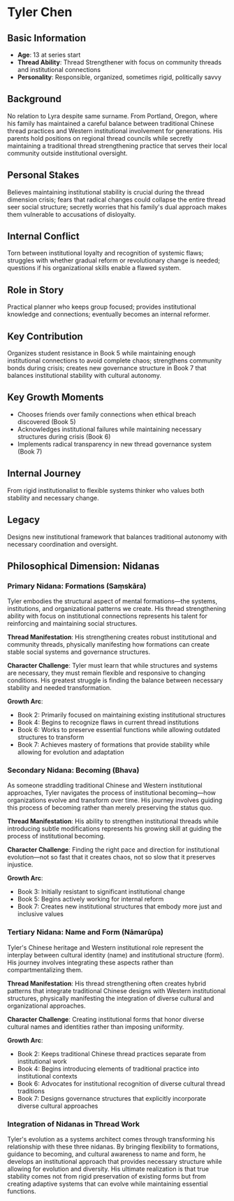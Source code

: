 # Tyler Chen

## Basic Information
- **Age**: 13 at series start
- **Thread Ability**: Thread Strengthener with focus on community threads and institutional connections
- **Personality**: Responsible, organized, sometimes rigid, politically savvy

## Background
No relation to Lyra despite same surname. From Portland, Oregon, where his family has maintained a careful balance between traditional Chinese thread practices and Western institutional involvement for generations. His parents hold positions on regional thread councils while secretly maintaining a traditional thread strengthening practice that serves their local community outside institutional oversight.

## Personal Stakes
Believes maintaining institutional stability is crucial during the thread dimension crisis; fears that radical changes could collapse the entire thread seer social structure; secretly worries that his family's dual approach makes them vulnerable to accusations of disloyalty.

## Internal Conflict
Torn between institutional loyalty and recognition of systemic flaws; struggles with whether gradual reform or revolutionary change is needed; questions if his organizational skills enable a flawed system.

## Role in Story
Practical planner who keeps group focused; provides institutional knowledge and connections; eventually becomes an internal reformer.

## Key Contribution
Organizes student resistance in Book 5 while maintaining enough institutional connections to avoid complete chaos; strengthens community bonds during crisis; creates new governance structure in Book 7 that balances institutional stability with cultural autonomy.

## Key Growth Moments
- Chooses friends over family connections when ethical breach discovered (Book 5)
- Acknowledges institutional failures while maintaining necessary structures during crisis (Book 6)
- Implements radical transparency in new thread governance system (Book 7)

## Internal Journey
From rigid institutionalist to flexible systems thinker who values both stability and necessary change.

## Legacy
Designs new institutional framework that balances traditional autonomy with necessary coordination and oversight.

## Philosophical Dimension: Nidanas

### Primary Nidana: Formations (Saṃskāra)
Tyler embodies the structural aspect of mental formations—the systems, institutions, and organizational patterns we create. His thread strengthening ability with focus on institutional connections represents his talent for reinforcing and maintaining social structures.

**Thread Manifestation**: His strengthening creates robust institutional and community threads, physically manifesting how formations can create stable social systems and governance structures.

**Character Challenge**: Tyler must learn that while structures and systems are necessary, they must remain flexible and responsive to changing conditions. His greatest struggle is finding the balance between necessary stability and needed transformation.

**Growth Arc**: 
- Book 2: Primarily focused on maintaining existing institutional structures
- Book 4: Begins to recognize flaws in current thread institutions
- Book 6: Works to preserve essential functions while allowing outdated structures to transform
- Book 7: Achieves mastery of formations that provide stability while allowing for evolution and adaptation

### Secondary Nidana: Becoming (Bhava)
As someone straddling traditional Chinese and Western institutional approaches, Tyler navigates the process of institutional becoming—how organizations evolve and transform over time. His journey involves guiding this process of becoming rather than merely preserving the status quo.

**Thread Manifestation**: His ability to strengthen institutional threads while introducing subtle modifications represents his growing skill at guiding the process of institutional becoming.

**Character Challenge**: Finding the right pace and direction for institutional evolution—not so fast that it creates chaos, not so slow that it preserves injustice.

**Growth Arc**:
- Book 3: Initially resistant to significant institutional change
- Book 5: Begins actively working for internal reform
- Book 7: Creates new institutional structures that embody more just and inclusive values

### Tertiary Nidana: Name and Form (Nāmarūpa)
Tyler's Chinese heritage and Western institutional role represent the interplay between cultural identity (name) and institutional structure (form). His journey involves integrating these aspects rather than compartmentalizing them.

**Thread Manifestation**: His thread strengthening often creates hybrid patterns that integrate traditional Chinese designs with Western institutional structures, physically manifesting the integration of diverse cultural and organizational approaches.

**Character Challenge**: Creating institutional forms that honor diverse cultural names and identities rather than imposing uniformity.

**Growth Arc**:
- Book 2: Keeps traditional Chinese thread practices separate from institutional work
- Book 4: Begins introducing elements of traditional practice into institutional contexts
- Book 6: Advocates for institutional recognition of diverse cultural thread traditions
- Book 7: Designs governance structures that explicitly incorporate diverse cultural approaches

### Integration of Nidanas in Thread Work
Tyler's evolution as a systems architect comes through transforming his relationship with these three nidanas. By bringing flexibility to formations, guidance to becoming, and cultural awareness to name and form, he develops an institutional approach that provides necessary structure while allowing for evolution and diversity. His ultimate realization is that true stability comes not from rigid preservation of existing forms but from creating adaptive systems that can evolve while maintaining essential functions.
